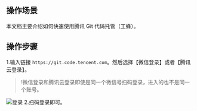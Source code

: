## 操作场景
本文档主要介绍如何快速使用腾讯 Git 代码托管（工蜂）。



## 操作步骤
1.输入链接 `https://git.code.tencent.com`。然后选择【微信登录】或者【腾讯云登录】。
>!微信登录和腾讯云登录即使是同一个微信号扫码登录，进入的也不是同一个账号。

![登录](https://main.qcloudimg.com/raw/cc5cd8c522a39ac1592b5916f372488c.png)
2.扫码登录即可。
